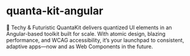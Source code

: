 # quanta-kit-angular
🚀 Techy &amp; Futuristic QuantaKit delivers quantized UI elements in an Angular-based toolkit built for scale. With atomic design, blazing performance, and WCAG accessibility, it’s your launchpad to consistent, adaptive apps—now and as Web Components in the future.
